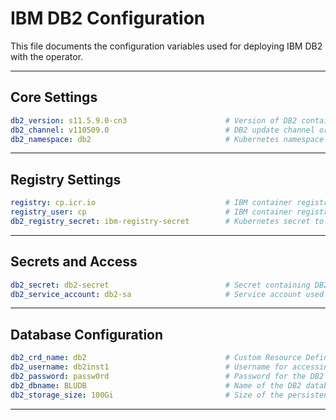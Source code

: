 # IBM DB2 Configuration

This file documents the configuration variables used for deploying IBM DB2 with the operator.

---

##    Core Settings 

```yaml
db2_version: s11.5.9.0-cn3                      # Version of DB2 container image to use
db2_channel: v110509.0                          # DB2 update channel or tag, if required
db2_namespace: db2                              # Kubernetes namespace for the DB2 deployment
```
---

##    Registry Settings 

```yaml
registry: cp.icr.io                             # IBM container registry URL
registry_user: cp                               # IBM container registry username
db2_registry_secret: ibm-registry-secret        # Kubernetes secret to authenticate with IBM registry
```
---

##    Secrets and Access 

```yaml
db2_secret: db2-secret                          # Secret containing DB2 credentials
db2_service_account: db2-sa                     # Service account used by the DB2 pods
```
---

##    Database Configuration 

```yaml
db2_crd_name: db2                               # Custom Resource Definition (CRD) name for the DB2 instance
db2_username: db2inst1                          # Username for accessing the DB2 database
db2_password: passw0rd                          # Password for the DB2 database user
db2_dbname: BLUDB                               # Name of the DB2 database
db2_storage_size: 100Gi                         # Size of the persistent volume for DB2 storage
```
---